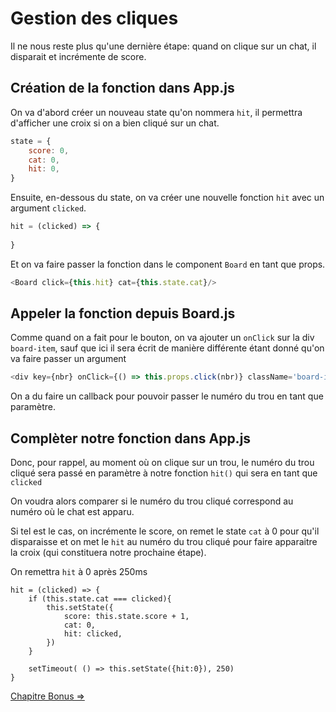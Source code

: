 # Gestion des cliques

Il ne nous reste plus qu'une dernière étape: quand on clique sur un chat, il disparait et incrémente de score.

## Création de la fonction dans App.js

On va d'abord créer un nouveau state qu'on nommera `hit`, il permettra d'afficher une croix si on a bien cliqué sur un chat.

```js
state = {
	score: 0,
	cat: 0,
	hit: 0,
}
```

Ensuite, en-dessous du state, on va créer une nouvelle fonction `hit` avec un argument `clicked`.

```js
hit = (clicked) => {
	
}
```

Et on va faire passer la fonction dans le component `Board` en tant que props.

```js
<Board click={this.hit} cat={this.state.cat}/>
```

## Appeler la fonction depuis Board.js

Comme quand on a fait pour le bouton, on va ajouter un `onClick` sur la div `board-item`, sauf que ici il sera écrit de manière différente étant donné qu'on va faire passer un argument

```js
<div key={nbr} onClick={() => this.props.click(nbr)} className='board-item'>
```

On a du faire un callback pour pouvoir passer le numéro du trou en tant que paramètre.

## Complèter notre fonction dans App.js

Donc, pour rappel, au moment où on clique sur un trou, le numéro du trou cliqué sera passé en paramètre à notre fonction `hit()` qui sera en tant que `clicked`

On voudra alors comparer si le numéro du trou cliqué correspond au numéro où le chat est apparu.

Si tel est le cas, on incrémente le score, on remet le state `cat` à 0 pour qu'il disparaisse et on met le `hit` au numéro du trou cliqué pour faire apparaitre la croix (qui constituera notre prochaine étape).

On remettra `hit` à 0 après 250ms

```
hit = (clicked) => {
	if (this.state.cat === clicked){
		this.setState({
			score: this.state.score + 1,
			cat: 0,
			hit: clicked,
		})
	}
	
	setTimeout( () => this.setState({hit:0}), 250)
}
```


[Chapitre Bonus =>](10-bonus.md)